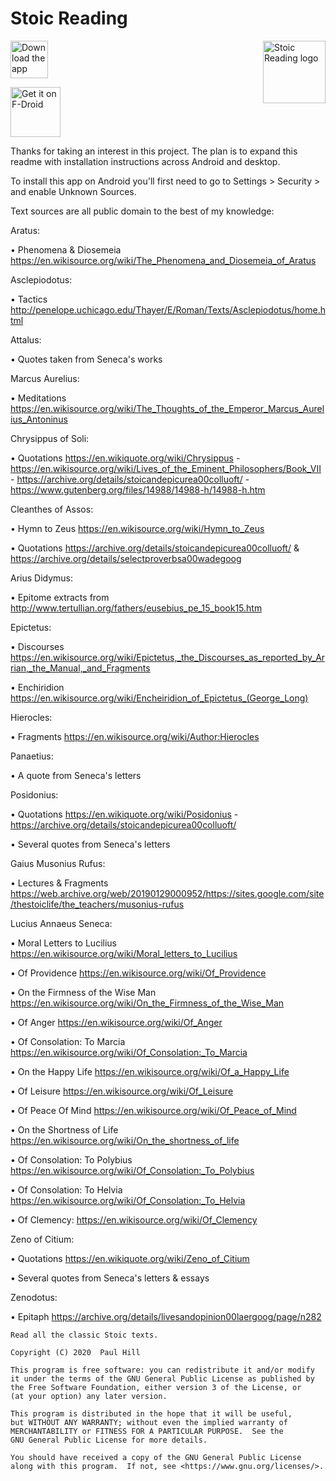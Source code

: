 Stoic Reading
=============

<img align="right" img src="https://raw.githubusercontent.com/zikalify/StoicReading/master/app/src/main/res/mipmap-xxxhdpi/ic_launcher.png" 
    alt="Stoic Reading logo"
    height="100">

[<img src="https://i.imgur.com/pX0xAHv.png"
    alt="Download the app"
    height="60">](https://github.com/zikalify/StoicReading/releases/download/1.7.10/stoic_reading_1_7_10.apk)

[<img src="https://fdroid.gitlab.io/artwork/badge/get-it-on.png"
    alt="Get it on F-Droid"
    height="80">](https://f-droid.org/packages/app.reading.stoic.stoicreading/)

Thanks for taking an interest in this project. The plan is to expand this readme with installation instructions across Android and desktop.

To install this app on Android you'll first need to go to Settings > Security > and enable Unknown Sources.

Text sources are all public domain to the best of my knowledge:

Aratus:

• Phenomena & Diosemeia https://en.wikisource.org/wiki/The_Phenomena_and_Diosemeia_of_Aratus

Asclepiodotus:

• Tactics http://penelope.uchicago.edu/Thayer/E/Roman/Texts/Asclepiodotus/home.html

Attalus:

• Quotes taken from Seneca's works

Marcus Aurelius:

• Meditations https://en.wikisource.org/wiki/The_Thoughts_of_the_Emperor_Marcus_Aurelius_Antoninus

Chrysippus of Soli:

• Quotations https://en.wikiquote.org/wiki/Chrysippus - https://en.wikisource.org/wiki/Lives_of_the_Eminent_Philosophers/Book_VII - https://archive.org/details/stoicandepicurea00colluoft/ - https://www.gutenberg.org/files/14988/14988-h/14988-h.htm

Cleanthes of Assos:

• Hymn to Zeus https://en.wikisource.org/wiki/Hymn_to_Zeus

• Quotations https://archive.org/details/stoicandepicurea00colluoft/ & https://archive.org/details/selectproverbsa00wadegoog

Arius Didymus:

• Epitome extracts from http://www.tertullian.org/fathers/eusebius_pe_15_book15.htm

Epictetus:

• Discourses https://en.wikisource.org/wiki/Epictetus,_the_Discourses_as_reported_by_Arrian,_the_Manual,_and_Fragments

• Enchiridion https://en.wikisource.org/wiki/Encheiridion_of_Epictetus_(George_Long)

Hierocles:

• Fragments https://en.wikisource.org/wiki/Author:Hierocles

Panaetius:

• A quote from Seneca's letters

Posidonius:

• Quotations https://en.wikiquote.org/wiki/Posidonius - https://archive.org/details/stoicandepicurea00colluoft/

• Several quotes from Seneca's letters

Gaius Musonius Rufus:

• Lectures & Fragments https://web.archive.org/web/20190129000952/https://sites.google.com/site/thestoiclife/the_teachers/musonius-rufus

Lucius Annaeus Seneca:

• Moral Letters to Lucilius https://en.wikisource.org/wiki/Moral_letters_to_Lucilius

• Of Providence https://en.wikisource.org/wiki/Of_Providence

• On the Firmness of the Wise Man https://en.wikisource.org/wiki/On_the_Firmness_of_the_Wise_Man

• Of Anger https://en.wikisource.org/wiki/Of_Anger

• Of Consolation: To Marcia https://en.wikisource.org/wiki/Of_Consolation:_To_Marcia

• On the Happy Life https://en.wikisource.org/wiki/Of_a_Happy_Life

• Of Leisure https://en.wikisource.org/wiki/Of_Leisure

• Of Peace Of Mind https://en.wikisource.org/wiki/Of_Peace_of_Mind

• On the Shortness of Life https://en.wikisource.org/wiki/On_the_shortness_of_life

• Of Consolation: To Polybius https://en.wikisource.org/wiki/Of_Consolation:_To_Polybius

• Of Consolation: To Helvia https://en.wikisource.org/wiki/Of_Consolation:_To_Helvia

• Of Clemency: https://en.wikisource.org/wiki/Of_Clemency

Zeno of Citium:

• Quotations https://en.wikiquote.org/wiki/Zeno_of_Citium

• Several quotes from Seneca's letters & essays

Zenodotus:

• Epitaph https://archive.org/details/livesandopinion00laergoog/page/n282


    Read all the classic Stoic texts.

    Copyright (C) 2020  Paul Hill

    This program is free software: you can redistribute it and/or modify
    it under the terms of the GNU General Public License as published by
    the Free Software Foundation, either version 3 of the License, or
    (at your option) any later version.

    This program is distributed in the hope that it will be useful,
    but WITHOUT ANY WARRANTY; without even the implied warranty of
    MERCHANTABILITY or FITNESS FOR A PARTICULAR PURPOSE.  See the
    GNU General Public License for more details.

    You should have received a copy of the GNU General Public License
    along with this program.  If not, see <https://www.gnu.org/licenses/>.
